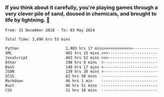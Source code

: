 ### If you think about it carefully, you're playing games through a very clever pile of sand, doused in chemicals, and brought to life by lightning.  👋


<!--START_SECTION:waka-->

```txt
From: 31 December 2018 - To: 03 May 2024

Total Time: 3,696 hrs 53 mins

Python                     1,903 hrs 17 mins>>>>>>>>>>>>>------------   51.49 %
XML                        481 hrs 15 mins >>>----------------------   13.02 %
JavaScript                 463 hrs 52 mins >>>----------------------   12.55 %
Other                      198 hrs 9 mins  >------------------------   05.36 %
Bash                       140 hrs 17 mins >------------------------   03.79 %
JSON                       130 hrs 36 mins >------------------------   03.53 %
SCSS                       62 hrs 58 mins  -------------------------   01.70 %
Markdown                   46 hrs 1 min    -------------------------   01.24 %
Rust                       40 hrs 51 mins  -------------------------   01.11 %
CSV                        31 hrs 18 mins  -------------------------   00.85 %
```

<!--END_SECTION:waka-->
